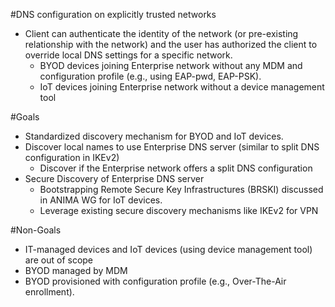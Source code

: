 #DNS configuration on explicitly trusted networks

* Client can authenticate the identity of the network (or pre-existing relationship with the network) and the user has authorized the client to override local DNS settings for a specific network.
    - BYOD devices joining Enterprise network without any MDM and configuration profile (e.g., using EAP-pwd, EAP-PSK).
    - IoT devices joining Enterprise network without a device management tool

#Goals

* Standardized discovery mechanism for BYOD and IoT devices.
* Discover local names to use Enterprise DNS server (similar to split DNS configuration in IKEv2)
   - Discover if the Enterprise network offers a split DNS configuration
* Secure Discovery of Enterprise DNS server 
    - Bootstrapping Remote Secure Key Infrastructures (BRSKI) discussed in ANIMA WG for IoT devices.
    - Leverage existing secure discovery mechanisms like IKEv2 for VPN

#Non-Goals

* IT-managed devices and IoT devices (using device management tool) are out of scope
* BYOD managed by MDM
* BYOD provisioned with configuration profile (e.g., Over-The-Air enrollment).
